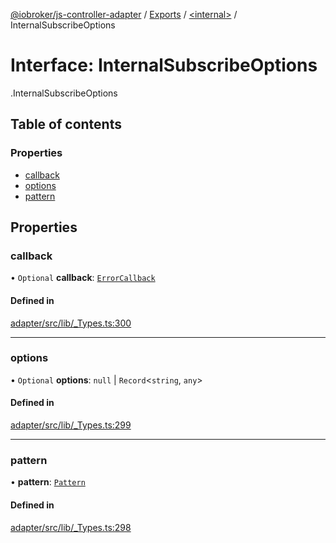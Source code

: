 [@iobroker/js-controller-adapter](../README.md) / [Exports](../modules.md) / [<internal\>](../modules/internal_.md) / InternalSubscribeOptions

# Interface: InternalSubscribeOptions

[<internal>](../modules/internal_.md).InternalSubscribeOptions

## Table of contents

### Properties

- [callback](internal_.InternalSubscribeOptions.md#callback)
- [options](internal_.InternalSubscribeOptions.md#options)
- [pattern](internal_.InternalSubscribeOptions.md#pattern)

## Properties

### callback

• `Optional` **callback**: [`ErrorCallback`](../modules/internal_.md#errorcallback)

#### Defined in

[adapter/src/lib/_Types.ts:300](https://github.com/ioBroker/ioBroker.js-controller/blob/0732666c/packages/adapter/src/lib/_Types.ts#L300)

___

### options

• `Optional` **options**: ``null`` \| `Record`<`string`, `any`\>

#### Defined in

[adapter/src/lib/_Types.ts:299](https://github.com/ioBroker/ioBroker.js-controller/blob/0732666c/packages/adapter/src/lib/_Types.ts#L299)

___

### pattern

• **pattern**: [`Pattern`](../modules/internal_.md#pattern)

#### Defined in

[adapter/src/lib/_Types.ts:298](https://github.com/ioBroker/ioBroker.js-controller/blob/0732666c/packages/adapter/src/lib/_Types.ts#L298)
